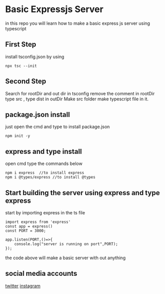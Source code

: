 # Basic Expressjs Server #
in this repo you will learn how to make a basic express js server using typescript
## First Step ##
install tsconfig.json by using
```
npx tsc --init
```
## Second Step ##
Search for rootDir and out dir in tsconfig remove the comment in rootDir type src , type dist in outDir
Make src folder make typescript file in it.
## package.json install ##
just open the cmd and type to install package.json
```
npm init -y 
```
## express and type install ##
open cmd type the commands below 
```
npm i express  //to install express 
npm i @types/express //to install @types
```
## Start building the server using express and type express ##
start by importing express in the ts file 
```
import express from 'express'
const app = express()
const PORT = 3000;

app.listen(PORT,()=>{
    console.log("server is running on port",PORT);
});

```
the code above will make a basic server with out anything
## social media accounts ##
[twitter](https://twitter.com/sa_fah9)
[instagram](https://instagram.com/leeu_992)

